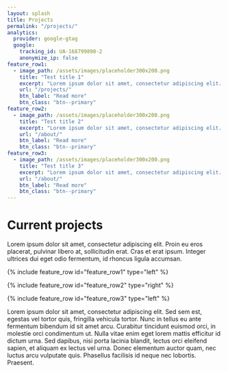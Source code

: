 ```yaml
---
layout: splash
title: Projects
permalink: "/projects/"
analytics:
  provider: google-gtag
  google:
    tracking_id: UA-168799890-2
    anonymize_ip: false
feature_row1:
  - image_path: /assets/images/placeholder300x200.png
    title: "Test title 1"
    excerpt: "Lorem ipsum dolor sit amet, consectetur adipiscing elit. Proin eu eros placerat, pulvinar libero at, sollicitudin erat. Cras et erat ipsum. Integer ultrices dui eget odio fermentum, id rhoncus ligula accumsan."
    url: "/projects/"
    btn_label: "Read more"
    btn_class: "btn--primary"
feature_row2:
  - image_path: /assets/images/placeholder300x200.png
    title: "Test title 2"
    excerpt: "Lorem ipsum dolor sit amet, consectetur adipiscing elit. Sed sem est, egestas vel tortor quis, fringilla vehicula tortor. Nunc in tellus eu ante fermentum bibendum id sit amet arcu. Curabitur tincidunt euismod orci, in molestie orci condimentum ut. Nulla vitae enim eget lorem mattis efficitur id dictum urna. Sed dapibus, nisi porta lacinia blandit, lectus orci eleifend sapien, et aliquam ex lectus vel urna. Donec elementum auctor quam, nec luctus arcu vulputate quis. Phasellus facilisis id neque nec lobortis. Praesent."
    url: "/about/"
    btn_label: "Read more"
    btn_class: "btn--primary"
feature_row3:
  - image_path: /assets/images/placeholder300x200.png
    title: "Test title 3"
    excerpt: "Lorem ipsum dolor sit amet, consectetur adipiscing elit. Sed sem est, egestas vel tortor quis, fringilla vehicula tortor. Nunc in tellus eu ante fermentum bibendum id sit amet arcu. Curabitur tincidunt euismod orci, in molestie orci condimentum ut."
    url: "/about/"
    btn_label: "Read more"
    btn_class: "btn--primary"
---
```


# Current projects

Lorem ipsum dolor sit amet, consectetur adipiscing elit. Proin eu eros placerat, pulvinar libero at, sollicitudin erat. Cras et erat ipsum. Integer ultrices dui eget odio fermentum, id rhoncus ligula accumsan.

{% include feature_row id="feature_row1" type="left" %}

{% include feature_row id="feature_row2" type="right" %}

{% include feature_row id="feature_row3" type="left" %}

Lorem ipsum dolor sit amet, consectetur adipiscing elit. Sed sem est, egestas vel tortor quis, fringilla vehicula tortor. Nunc in tellus eu ante fermentum bibendum id sit amet arcu. Curabitur tincidunt euismod orci, in molestie orci condimentum ut. Nulla vitae enim eget lorem mattis efficitur id dictum urna. Sed dapibus, nisi porta lacinia blandit, lectus orci eleifend sapien, et aliquam ex lectus vel urna. Donec elementum auctor quam, nec luctus arcu vulputate quis. Phasellus facilisis id neque nec lobortis. Praesent.
